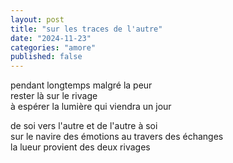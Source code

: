 ```yaml
---
layout: post
title: "sur les traces de l'autre"
date: "2024-11-23"
categories: "amore"
published: false
---
```


pendant longtemps malgré la peur  
rester là sur le rivage  
à espérer la lumière qui viendra un jour  

de soi vers l'autre et de l'autre à soi  
sur le navire des émotions au travers des échanges  
la lueur provient des deux rivages  
